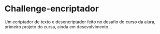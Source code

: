 # Challenge-encriptador
 Um ecriptador de texto  e desencriptador feito no desafio do curso  da alura, primeiro projeto do cursa, ainda em desevolvimento...
